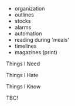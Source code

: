 - organization
- outlines
- stocks
- alarms
- automation
- reading during 'meals'
- timelines
- magazines (print)



Things I Need


Things I Hate


Things I Know




TBC!
